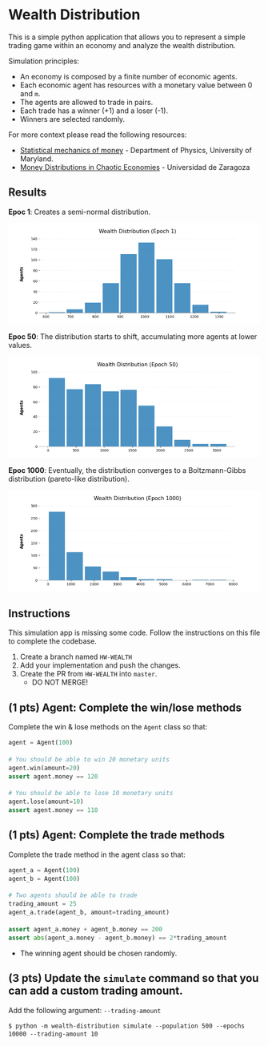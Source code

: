 # Wealth Distribution

This is a simple python application that allows you to represent a simple trading game within an economy and analyze the 
wealth distribution.

Simulation principles:
* An economy is composed by a finite number of economic agents.
* Each economic agent has resources with a monetary value between 0 and `m`.
* The agents are allowed to trade in pairs.
* Each trade has a winner (+1) and a loser (-1).
* Winners are selected randomly.


For more context please read the following resources:

* [Statistical mechanics of money](http://www2.physics.umd.edu/~yakovenk/papers/EPJB-17-723-2000.pdf) - Department of Physics, University of Maryland.
* [Money Distributions in Chaotic Economies](https://arxiv.org/pdf/0906.1899.pdf) - Universidad de Zaragoza


## Results

**Epoc 1**: Creates a semi-normal distribution.

![](plots/0b9b6385-f751-46ff-9b68-077956a3a5f1.png)

**Epoc 50**: The distribution starts to shift, accumulating more agents at lower values.

![](plots/4a6a8552-ab39-4d39-807c-7d8c3519b844.png)

**Epoc 1000**: Eventually, the distribution converges to a Boltzmann-Gibbs distribution (pareto-like distribution).

![](plots/e316961f-0a1d-46e7-a407-a57aa8b52fa1.png)

## Instructions

This simulation app is missing some code.
Follow the instructions on this file to complete the codebase.

1. Create a branch named `HW-WEALTH`
2. Add your implementation and push the changes.
3. Create the PR from `HW-WEALTH` into `master`.
    * DO NOT MERGE!
   
## (1 pts) Agent: Complete the win/lose methods

Complete the win & lose methods on the `Agent` class so that:

```python
agent = Agent(100)

# You should be able to win 20 monetary units
agent.win(amount=20)
assert agent.money == 120

# You should be able to lose 10 monetary units
agent.lose(amount=10)
assert agent.money == 110
```

## (1 pts) Agent: Complete the trade methods 

Complete the trade method in the agent class so that:

```python
agent_a = Agent(100)
agent_b = Agent(100)

# Two agents should be able to trade
trading_amount = 25
agent_a.trade(agent_b, amount=trading_amount)

assert agent_a.money + agent_b.money == 200
assert abs(agent_a.money - agent_b.money) == 2*trading_amount
```

* The winning agent should be chosen randomly.

## (3 pts) Update the `simulate` command so that you can add a custom trading amount.

Add the following argument: `--trading-amount`

```commandline
$ python -m wealth-distribution simulate --population 500 --epochs 10000 --trading-amount 10
```
